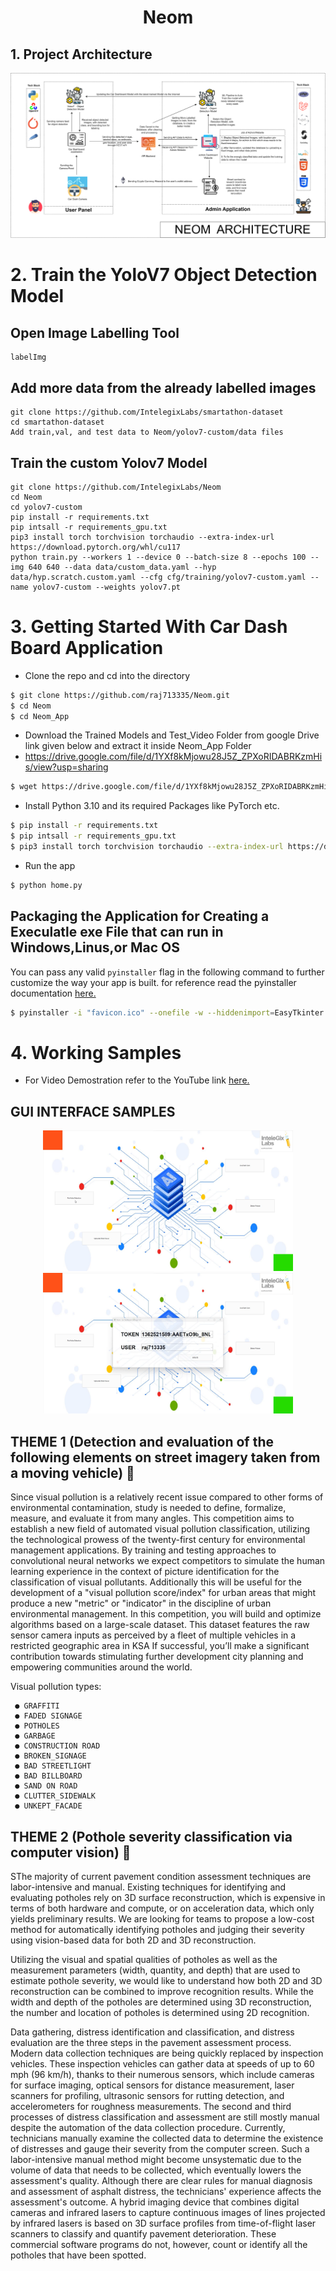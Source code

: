 <h1 align="center">Neom</h1>

## 1. Project Architecture

<p align="center">
  <img src="Data/Neom.png" />
</p>

# 2. Train the YoloV7 Object Detection Model

## Open Image Labelling Tool

```commandline
labelImg
```

## Add more data from the already labelled images

```
git clone https://github.com/IntelegixLabs/smartathon-dataset
cd smartathon-dataset
Add train,val, and test data to Neom/yolov7-custom/data files 
```

## Train the custom Yolov7 Model

```commandline
git clone https://github.com/IntelegixLabs/Neom
cd Neom
cd yolov7-custom
pip install -r requirements.txt
pip intsall -r requirements_gpu.txt
pip3 install torch torchvision torchaudio --extra-index-url https://download.pytorch.org/whl/cu117
python train.py --workers 1 --device 0 --batch-size 8 --epochs 100 --img 640 640 --data data/custom_data.yaml --hyp data/hyp.scratch.custom.yaml --cfg cfg/training/yolov7-custom.yaml --name yolov7-custom --weights yolov7.pt

```


# 3. Getting Started With Car Dash Board Application

- Clone the repo and cd into the directory
```sh
$ git clone https://github.com/raj713335/Neom.git
$ cd Neom
$ cd Neom_App
```
- Download the Trained Models and Test_Video Folder from google Drive link given below and extract it inside Neom_App Folder
- https://drive.google.com/file/d/1YXf8kMjowu28J5Z_ZPXoRIDABRKzmHis/view?usp=sharing

```sh
$ wget https://drive.google.com/file/d/1YXf8kMjowu28J5Z_ZPXoRIDABRKzmHis/view?usp=sharing
```

- Install Python 3.10 and its required Packages like PyTorch etc.

```sh
$ pip install -r requirements.txt
$ pip intsall -r requirements_gpu.txt
$ pip3 install torch torchvision torchaudio --extra-index-url https://download.pytorch.org/whl/cu117
```

- Run the app

```sh
$ python home.py
```


## Packaging the Application for Creating a Execulatle exe File that can run in Windows,Linus,or Mac OS

You can pass any valid `pyinstaller` flag in the following command to further customize the way your app is built.
for reference read the pyinstaller documentation <a href="https://pyinstaller.readthedocs.io/en/stable/usage.html">here.</a>

```sh
$ pyinstaller -i "favicon.ico" --onefile -w --hiddenimport=EasyTkinter --hiddenimport=Pillow  --hiddenimport=opencv-python --hiddenimport=requests--hiddenimport=Configparser --hiddenimport=PyAutoGUI --hiddenimport=numpy --hiddenimport=pandas --hiddenimport=urllib3 --hiddenimport=tensorflow --hiddenimport=scikit-learn --hiddenimport=wget --hiddenimport=pygame --hiddenimport=dlib --hiddenimport=imutils --hiddenimport=deepface --hiddenimport=keras --hiddenimport=cvlib --name Neom home.py
```
# 4. Working Samples 

- For Video Demostration refer to the YouTube link <a href="">here.</a>

## GUI INTERFACE SAMPLES

<p align="center">
    <img src="Data/Screenshots/1.png" width="400">
    <img src="Data/Screenshots/4.png" width="400">
</p>

## THEME 1 (Detection and evaluation of the following elements on street imagery taken from a moving vehicle) :camera_flash:

Since visual pollution is a relatively recent issue compared to other forms of environmental
contamination, study is needed to define, formalize, measure, and evaluate it from many angles.
This competition aims to establish a new field of automated visual pollution classification,
utilizing the technological prowess of the twenty-first century for environmental management
applications.
By training and testing approaches to convolutional neural networks we expect competitors to
simulate the human learning experience in the context of picture identification for the
classification of visual pollutants.
Additionally this will be useful for the development of a "visual pollution score/index" for urban
areas that might produce a new "metric" or "indicator" in the discipline of urban environmental
management.
In this competition, you will build and optimize algorithms based on a large-scale dataset. This
dataset features the raw sensor camera inputs as perceived by a fleet of multiple vehicles in a
restricted geographic area in KSA
If successful, you’ll make a significant contribution towards stimulating further development city
planning and empowering communities around the world.


Visual pollution types:

```
 ● GRAFFITI
 ● FADED SIGNAGE
 ● POTHOLES
 ● GARBAGE
 ● CONSTRUCTION ROAD
 ● BROKEN_SIGNAGE
 ● BAD STREETLIGHT
 ● BAD BILLBOARD
 ● SAND ON ROAD
 ● CLUTTER_SIDEWALK
 ● UNKEPT_FACADE
```

## THEME 2 (Pothole severity classification via computer vision) :camera_flash:

SThe majority of current pavement condition assessment techniques are labor-intensive and
manual. Existing techniques for identifying and evaluating potholes rely on 3D surface
reconstruction, which is expensive in terms of both hardware and compute, or on acceleration
data, which only yields preliminary results. We are looking for teams to propose a low-cost
method for automatically identifying potholes and judging their severity using vision-based data
for both 2D and 3D reconstruction.


Utilizing the visual and spatial qualities of potholes as well as the measurement parameters
(width, quantity, and depth) that are used to estimate pothole severity, we would like to
understand how both 2D and 3D reconstruction can be combined to improve recognition results.
While the width and depth of the potholes are determined using 3D reconstruction, the number
and location of potholes is determined using 2D recognition.


Data gathering, distress identification and classification, and distress evaluation are the three
steps in the pavement assessment process. Modern data collection techniques are being quickly
replaced by inspection vehicles. These inspection vehicles can gather data at speeds of up to 60
mph (96 km/h), thanks to their numerous sensors, which include cameras for surface imaging,
optical sensors for distance measurement, laser scanners for profiling, ultrasonic sensors for
rutting detection, and accelerometers for roughness measurements. The second and third
processes of distress classification and assessment are still mostly manual despite the
automation of the data collection procedure. Currently, technicians manually examine the
collected data to determine the existence of distresses and gauge their severity from the
computer screen. Such a labor-intensive manual method might become unsystematic due to the
volume of data that needs to be collected, which eventually lowers the assessment's quality.
Although there are clear rules for manual diagnosis and assessment of asphalt distress, the
technicians' experience affects the assessment's outcome. A hybrid imaging device that
combines digital cameras and infrared lasers to capture continuous images of lines projected by
infrared lasers is based on 3D surface profiles from time-of-flight laser scanners to classify and
quantify pavement deterioration. These commercial software programs do not, however, count
or identify all the potholes that have been spotted.






